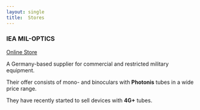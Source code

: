 ```yaml
---
layout: single
title:  Stores
---
```


### IEA MIL-OPTICS
[Online Store](www.i-e-a.de)

A Germany-based supplier for commercial and restricted military equipment.

Their offer consists of mono- and binoculars with **Photonis** tubes
in a wide price range.

They have recently started to sell devices with **4G+** tubes.
